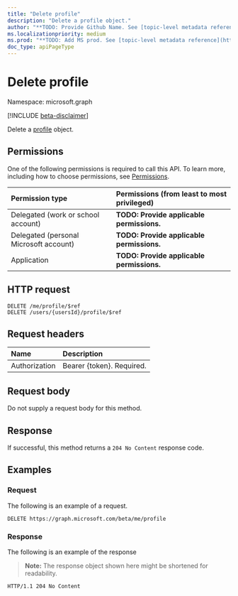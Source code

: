 ```yaml
---
title: "Delete profile"
description: "Delete a profile object."
author: "**TODO: Provide Github Name. See [topic-level metadata reference](https://aka.ms/msgo?pagePath=Document-APIs/Guidelines/Metadata)**"
ms.localizationpriority: medium
ms.prod: "**TODO: Add MS prod. See [topic-level metadata reference](https://aka.ms/msgo?pagePath=Document-APIs/Guidelines/Metadata)**"
doc_type: apiPageType
---
```


# Delete profile
Namespace: microsoft.graph

[!INCLUDE [beta-disclaimer](../../includes/beta-disclaimer.md)]

Delete a [profile](../resources/profile.md) object.

## Permissions
One of the following permissions is required to call this API. To learn more, including how to choose permissions, see [Permissions](/graph/permissions-reference).

|Permission type|Permissions (from least to most privileged)|
|:---|:---|
|Delegated (work or school account)|**TODO: Provide applicable permissions.**|
|Delegated (personal Microsoft account)|**TODO: Provide applicable permissions.**|
|Application|**TODO: Provide applicable permissions.**|

## HTTP request

<!-- {
  "blockType": "ignored"
}
-->
``` http
DELETE /me/profile/$ref
DELETE /users/{usersId}/profile/$ref
```

## Request headers
|Name|Description|
|:---|:---|
|Authorization|Bearer {token}. Required.|

## Request body
Do not supply a request body for this method.

## Response

If successful, this method returns a `204 No Content` response code.

## Examples

### Request
The following is an example of a request.
<!-- {
  "blockType": "request",
  "name": "delete_profile"
}
-->
``` http
DELETE https://graph.microsoft.com/beta/me/profile
```


### Response
The following is an example of the response
>**Note:** The response object shown here might be shortened for readability.
<!-- {
  "blockType": "response",
  "truncated": true
}
-->
``` http
HTTP/1.1 204 No Content
```

